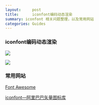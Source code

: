 ```yaml
---
layout:     post
title:      iconfont编码动态渲染
summary: iconfont 相关问题整理，以及常用网站
categories: Guides
---
```


###  iconfont编码动态渲染

![](https://raw.githubusercontent.com/Selenamona/Selenamona.github.io/master/assets/images/icon1.jpg)

![](https://raw.githubusercontent.com/Selenamona/Selenamona.github.io/master/assets/images/icon2.jpg)


### 常用网站

[Font Awesome](http://fontawesome.dashgame.com/)   

[iconfont—阿里巴巴矢量图标库](http://www.iconfont.cn/)

